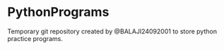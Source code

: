 # PythonPrograms

Temporary git repository created by @BALAJI24092001 to store python practice programs.
